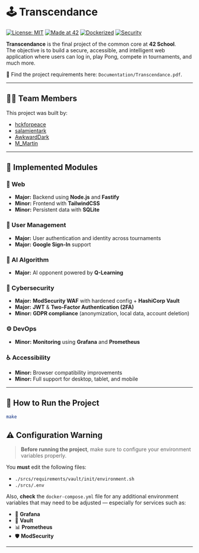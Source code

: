 # 🕹️ Transcendance

[![License: MIT](https://img.shields.io/badge/License-MIT-yellow.svg)](LICENSE)
[![Made at 42](https://img.shields.io/badge/Made%20at-42-blue)](https://42.fr)
[![Dockerized](https://img.shields.io/badge/Dockerized-Yes-blue)](https://www.docker.com/)
[![Security](https://img.shields.io/badge/Security-2FA%20%2B%20Vault%20%2B%20WAF-critical)]()

**Transcendance** is the final project of the common core at **42 School**.  
The objective is to build a secure, accessible, and intelligent web application where users can log in, play Pong, compete in tournaments, and much more.

📄 Find the project requirements here: `Documentation/Transcendance.pdf`.

---

## 👨‍💻 Team Members

This project was built by:

- [hckforpeace](https://github.com/hckforpeace)  
- [salamientark](https://github.com/salamientark)  
- [AwkwardDark](https://github.com/AwkwardDark)  
- [M_Martin](https://github.com/renardo13)

---

## 🧩 Implemented Modules

### 🔗 Web

- **Major:** Backend using **Node.js** and **Fastify**
- **Minor:** Frontend with **TailwindCSS**
- **Minor:** Persistent data with **SQLite**

### 👥 User Management

- **Major:** User authentication and identity across tournaments
- **Major:** **Google Sign-In** support

### 🧠 AI Algorithm

- **Major:** AI opponent powered by **Q-Learning**

### 🔐 Cybersecurity

- **Major:** **ModSecurity WAF** with hardened config + **HashiCorp Vault**
- **Major:** **JWT** & **Two-Factor Authentication (2FA)**
- **Minor:** **GDPR compliance** (anonymization, local data, account deletion)

### ⚙️ DevOps

- **Minor:** **Monitoring** using **Grafana** and **Prometheus**

### ♿ Accessibility

- **Minor:** Browser compatibility improvements
- **Minor:** Full support for desktop, tablet, and mobile

---

## 🚀 How to Run the Project

```bash
make
```
## ⚠️ Configuration Warning

> **Before running the project**, make sure to configure your environment variables properly.

You **must** edit the following files:

- `./srcs/requirements/vault/init/environment.sh`
- `./srcs/.env`

Also, **check** the `docker-compose.yml` file for any additional environment variables that may need to be adjusted — especially for services such as:

- 🔧 **Grafana**
- 🔐 **Vault**
- 📊 **Prometheus**
- 🛡️ **ModSecurity**

---


